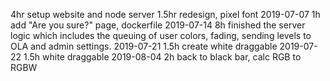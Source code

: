 4hr setup website and node server
1.5hr redesign, pixel font
2019-07-07 1h add "Are you sure?" page, dockerfile
2019-07-14 8h finished the server logic which includes the queuing of user colors, fading, sending levels to OLA and admin settings.
2019-07-21 1.5h create white draggable
2019-07-22 1.5h white draggable 
2019-08-04 2h back to black bar, calc RGB to RGBW